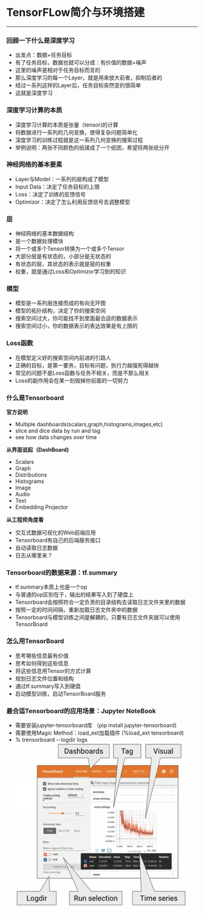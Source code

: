 # TensorFLow简介与环境搭建
***
### 回顾一下什么是深度学习
- 出发点：数据+任务目标
- 有了任务目标，数据也就可以分成：有价值的数据+噪声
- 这里的噪声是相对于任务目标而言的
- 那么深度学习的每一个Layer，就是用来放大前者，抑制后者的
- 经过一系列这样的Layer后，任务目标突然变的很简单
- 这就是深度学习
### 深度学习计算的本质
- 深度学习计算的本质是张量（tensor)的计算
- 将数据进行一系列的几何变换，使得复杂问题简单化
- 深度学习的训练过程就是这一系列几何变换的搜索过程
- 举例说明：两张不同颜色的纸揉成了一个纸团，希望将两张纸分开
### 神经网络的基本要素
- Layer与Model：一系列的层构成了模型
- Input Data：决定了任务目标的上限
- Loss：决定了训练的反馈信号
- Optimizor：决定了怎么利用反馈信号去调整模型
### 层
- 神经网络的基本数据结构
- 是一个数据处理模块
- 将一个或多个Tensor转换为一个或多个Tensor
- 大部分层是有状态的，小部分是无状态的
- 有状态的层，其状态的表示就是层的权重
- 权重，就是通过Loss和Optimizor学习到的知识
### 模型
- 模型是一系列层连接而成的有向无环图
- 模型的拓扑结构，决定了你的搜索空间
- 搜索空间过大，你可能找不到里面最合适的数据表示
- 搜索空间过小，你的数据表示的表达效果是有上限的
### Loss函数
- 在模型定义好的搜索空间内前进的引路人
- 正确的目标，是第一要务，目标有问题，执行力越强死得越快
- 常见的问题不是Loss函数与任务不相关，而是不那么相关
- Loss的副作用会在某一刻毁掉你前面的一切努力
### 什么是Tensorboard
**官方说明**
- Multiple dashboards(scalars,graph,histograms,images,etc)
- slice and dice data by run and tag
- see how data changes over time    

**从界面说起（DashBoard)**
- Scalars
- Graph
- Distributions
- Histograms
- Image
- Audio
- Text
- Embedding Projector

**从工程师角度看**  
- 交互式数据可视化的Web前端应用
- Tensorboard有自己的后端服务接口
- 自动读取日志数据
- 日志从哪里来？
### Tensorboard的数据来源：tf.summary
- tf.summary本质上也是一个op
- 与普通的op区别在于，输出的结果写入到了硬盘上
- Tensorboard会按照符合一定负责的目录结构去读取日志文件夹里的数据
- 按照一定的时间间隔，重新加载日志文件夹中的数据
- Tensorboard与模型训练之间是解耦的，只要有日志文件夹就可以使用TensorBoard
### 怎么用TensorBoard
- 思考哪些信息最有价值
- 思考如何得到这些信息
- 将这些信息用Tensor的方式计算
- 规划日志文件位置和结构
- 通过tf.summary写入到硬盘
- 启动模型训练，启动TensorBoard服务
### 最合适Tensorboard的应用场景：Jupyter NoteBook
- 需要安装jupyter-tensorboard库 （pip install jupyter-tensorboard)
- 需要使用Magic Method：load_ext加载插件 (%load_ext tensorboard)
- % trensorboard --logdir logs  
![tensorboard](https://github.com/XuLongjia/Tensorflow2.0Learning/blob/master/images/tensorboard.png)